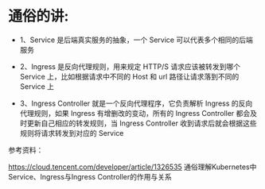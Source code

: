 # 通俗的讲:

- 1、Service 是后端真实服务的抽象，一个 Service 可以代表多个相同的后端服务

- 2、Ingress 是反向代理规则，用来规定 HTTP/S 请求应该被转发到哪个 Service 上，比如根据请求中不同的 Host 和 url 路径让请求落到不同的 Service 上

- 3、Ingress Controller 就是一个反向代理程序，它负责解析 Ingress 的反向代理规则，如果 Ingress 有增删改的变动，所有的 Ingress Controller 都会及时更新自己相应的转发规则，当 Ingress Controller 收到请求后就会根据这些规则将请求转发到对应的 Service

参考资料：

https://cloud.tencent.com/developer/article/1326535  通俗理解Kubernetes中Service、Ingress与Ingress Controller的作用与关系
